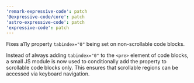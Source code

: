 ```yaml
---
'remark-expressive-code': patch
'@expressive-code/core': patch
'astro-expressive-code': patch
'expressive-code': patch
---
```


Fixes a11y property `tabindex="0"` being set on non-scrollable code blocks.

Instead of always adding `tabindex="0"` to the `<pre>` element of code blocks, a small JS module is now used to conditionally add the property to scrollable code blocks only. This ensures that scrollable regions can be accessed via keyboard navigation.
